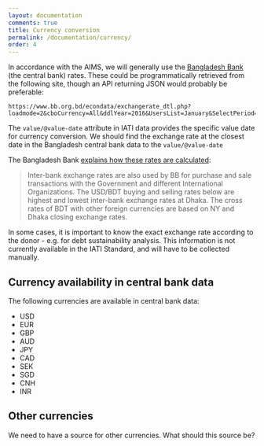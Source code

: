 ```yaml
---
layout: documentation
comments: true
title: Currency conversion
permalink: /documentation/currency/
order: 4
---
```


In accordance with the AIMS, we will generally use the [Bangladesh Bank](https://www.bb.org.bd/) (the central bank) rates. These could be programmatically retrieved from the following site, though an API returning JSON would probably be preferable:

    https://www.bb.org.bd/econdata/exchangerate_dtl.php?loadmode=2&cboCurrency=All&ddlYear=2016&UsersList=January&SelectPeriod=January,%202015    

The `value/@value-date` attribute in IATI data provides the specific value date for currency conversion. We should find the exchange rate at the closest date in the Bangladesh central bank data to the `value/@value-date`

The Bangladesh Bank [explains how these rates are calculated](https://www.bb.org.bd/econdata/exchangerate.php):

> Inter-bank exchange rates are also used by BB for purchase and sale transactions with the Government and different International Organizations. The USD/BDT buying and selling rates below are highest and lowest inter-bank exchange rates at Dhaka. The cross rates of BDT with other foreign currencies are based on NY and Dhaka closing exchange rates.

<div class="important-notice">
<i class="fa fa-exclamation-triangle"></i>
In some cases, it is important to know the exact exchange rate according to the donor - e.g. for debt sustainability analysis. This information is not currently available in the IATI Standard, and will have to be collected manually.
</div>

## Currency availability in central bank data

The following currencies are available in central bank data:

* USD
* EUR
* GBP
* AUD
* JPY
* CAD
* SEK
* SGD
* CNH
* INR

## Other currencies

<div class="important-notice">
<i class="fa fa-exclamation-triangle"></i>
We need to have a source for other currencies. What should this source be?
</div>

